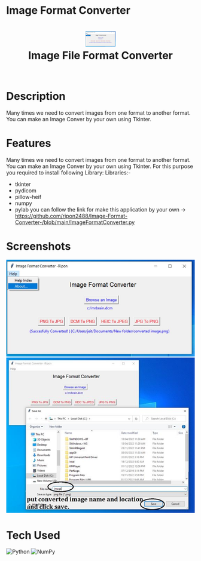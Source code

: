 # Image Format Converter
<div align="center">
      <h1> <img src="https://github.com/ripon2488/Image-Format-Converter-/blob/main/Capture6.JPG" width="80px"><br/>Image File Format Converter</h1>
     </div>
<p align="center"> <a href="https://sites.google.com/view/ripon2488" target="_blank"><img alt="" src="https://img.shields.io/badge/Website-EA4C89?style=normal&logo=dribbble&logoColor=white" style="vertical-align:center" /></a> <a href="https://www.facebook.com/ripon2488/" target="_blank"><img alt="" src="https://img.shields.io/badge/Facebook-1877F2?style=normal&logo=facebook&logoColor=white" style="vertical-align:center" /></a> <a href="https://www.linkedin.com/in/ripon2488/}" target="_blank"><img alt="" src="https://img.shields.io/badge/LinkedIn-0077B5?style=normal&logo=linkedin&logoColor=white" style="vertical-align:center" /></a> </p>

# Description
Many times we need to convert images from one format to another format. You can make an Image Conver by your own using Tkinter.

# Features
Many times we need to convert images from one format to another format.
You can make an Image Conver by your own using Tkinter. For this purpose you required to install following Library:
Libraries:-

- tkinter
- pydicom
- pillow-heif
- numpy
- pylab
you can follow the link for make this application by your own ->
https://github.com/ripon2488/Image-Format-Converter-/blob/main/ImageFormatConverter.py
# Screenshots
 <img src="https://github.com/ripon2488/Image-Format-Converter-/blob/main/Capture6.JPG"> <img src="https://github.com/ripon2488/Image-Format-Converter-/blob/main/Capture4.JPG">
# Tech Used
 ![Python](https://img.shields.io/badge/python-3670A0?style=for-the-badge&logo=python&logoColor=ffdd54) ![NumPy](https://img.shields.io/badge/numpy-%23013243.svg?style=for-the-badge&logo=numpy&logoColor=white)
      

<!-- </> with 💛 by readMD (https://readmd.itsvg.in) -->
    
